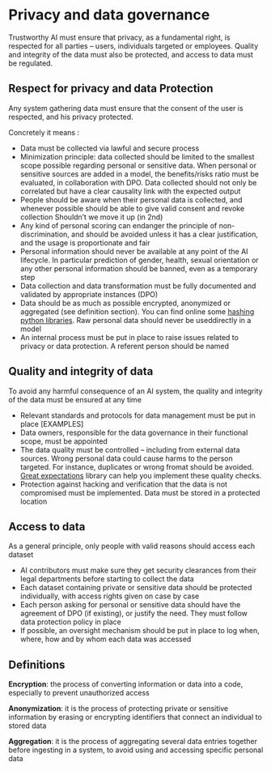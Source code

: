 # Privacy and data governance
Trustworthy AI must ensure that privacy, as a fundamental right, is respected for all parties – users, individuals targeted or employees. Quality and integrity of the data must also be protected, and access to data must be regulated.

## Respect for privacy and data Protection
Any system gathering data must ensure that the consent of the user is respected, and his privacy protected.

Concretely it means :
-	Data must be collected via lawful and secure process 
-	Minimization principle: data collected should be limited to the smallest scope possible regarding personal or sensitive data. When personal or sensitive sources are added in a model, the benefits/risks ratio must be evaluated, in collaboration with DPO. Data collected should not only be correlated but have a clear causality link with the expected output
-	People should be aware when their personal data is collected, and whenever possible should be able to give valid consent and revoke collection Shouldn’t we move it up (in 2nd)
-	Any kind of personal scoring can endanger the principle of non-discrimination, and should be avoided unless it has a clear justification, and the usage is proportionate and fair
-	Personal information should never be available at any point of the AI lifecycle. In particular prediction of gender, health, sexual orientation or any other personal information should be banned, even as a temporary step
-	Data collection and data transformation must be fully documented and validated by appropriate instances (DPO) 
-	Data should be as much as possible encrypted, anonymized or aggregated  (see definition section). You can find online some [hashing python libraries]. Raw personal data should never be useddirectly in a model
-	An internal process must be put in place to raise issues related to privacy or data protection. A referent person should be named

[hashing python libraries]: https://docs.python.org/3/library/hashlib.html

## Quality and integrity of data
To avoid any harmful consequence of an AI system, the quality and integrity of the data must be ensured at any time

-	Relevant standards and protocols for data management must be put in place [EXAMPLES]
-	Data owners, responsible for the data governance in their functional scope, must be appointed
-	The data quality must be controlled – including from external data sources. Wrong personal data could cause harms to the person targeted. For instance, duplicates or wrong fromat should be avoided. [Great expectations] library can help you implement these quality checks.
- Protection against hacking and verification that the data is not compromised must be implemented. Data must be stored in a protected location 

[Great expectations]: https://greatexpectations.io/

## Access to data
As a general principle, only people with valid reasons should access each dataset

- AI contributors must make sure they get security clearances from their legal departments before starting to collect the data
- Each dataset containing private or sensitive data should be protected individually, with access rights given on case by case
- Each person asking for personal or sensitive data should have the agreement of DPO (if existing), or justify the need. They must follow data protection policy in place
- If possible, an oversight mechanism should be put in place to log when, where, how and by whom each data was accessed

## Definitions

**Encryption**: the process of converting information or data into a code, especially to prevent unauthorized access

**Anonymization**: it is the process of protecting private or sensitive information by erasing or encrypting identifiers that connect an individual to stored data

**Aggregation**: it is the process of aggregating several data entries together before ingesting in a system, to avoid using and accessing specific personal data
